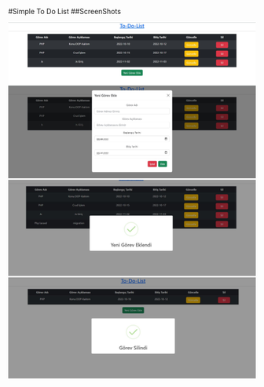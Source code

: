 #Simple To Do List
##ScreenShots

![todo](todo/todo-1.JPG)
![todo](todo/todo-2.JPG)
![todo](todo/todo-3.JPG)
![todo](todo/todo-4.JPG)
